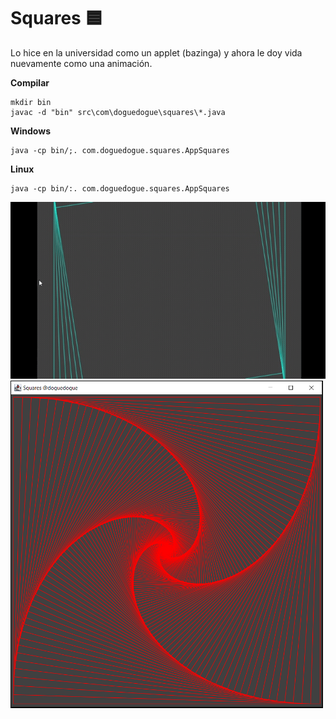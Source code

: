 # Squares 🟦

Lo hice en la universidad como un applet (bazinga) y ahora le doy vida nuevamente como una animación.

**Compilar**

```
mkdir bin
javac -d "bin" src\com\doguedogue\squares\*.java
```

**Windows**

```
java -cp bin/;. com.doguedogue.squares.AppSquares
```

**Linux**

```
java -cp bin/:. com.doguedogue.squares.AppSquares
```

<img src="images/squares.gif" alt="drawing" width="800"/>


<img src="images/squares.png" alt="drawing" width="500"/>
